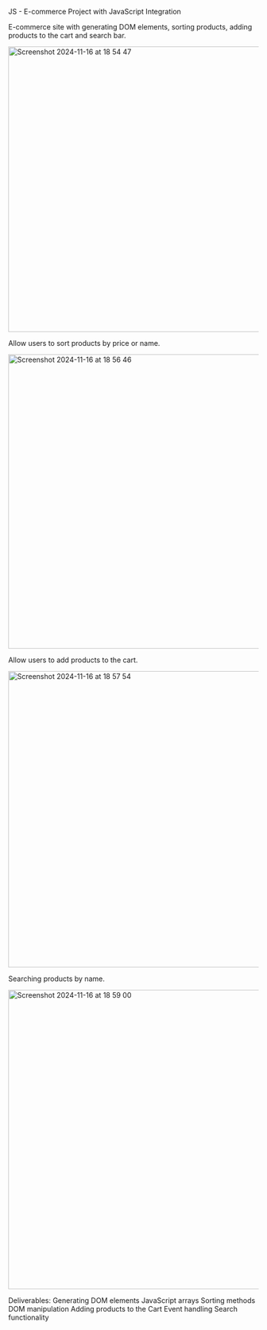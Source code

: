 JS - E-commerce Project with JavaScript Integration

E-commerce site with generating DOM elements, sorting products, adding products to the cart and search bar.

<img width="573" alt="Screenshot 2024-11-16 at 18 54 47" src="https://github.com/user-attachments/assets/2c14b9f3-55d4-4ff8-b45c-930482d1cd47">



Allow users to sort products by price or name.

<img width="591" alt="Screenshot 2024-11-16 at 18 56 46" src="https://github.com/user-attachments/assets/25f352fa-72ce-44a4-becd-9e8e73cfae84">



Allow users to add products to the cart. 

<img width="595" alt="Screenshot 2024-11-16 at 18 57 54" src="https://github.com/user-attachments/assets/4042bb3d-974a-4c73-a7df-29f1b5253e72">



Searching products by name. 

<img width="601" alt="Screenshot 2024-11-16 at 18 59 00" src="https://github.com/user-attachments/assets/0a155162-0023-48ca-814b-b59861cf1c09">




Deliverables:
Generating DOM elements
JavaScript arrays
Sorting methods
DOM manipulation
Adding products to the Cart
Event handling
Search functionality
